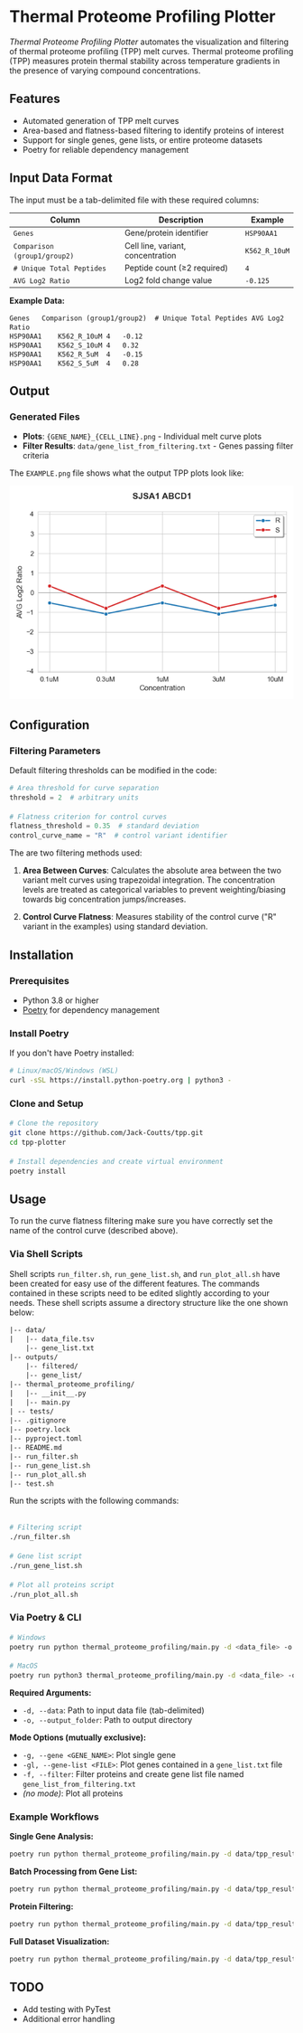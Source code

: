 # Thermal Proteome Profiling Plotter

*Thermal Proteome Profiling Plotter* automates the visualization and filtering of thermal proteome profiling (TPP) melt curves. Thermal proteome profiling (TPP) measures protein thermal stability across temperature gradients in the presence of varying compound concentrations.

## Features

- Automated generation of TPP melt curves
- Area-based and flatness-based filtering to identify proteins of interest
- Support for single genes, gene lists, or entire proteome datasets
- Poetry for reliable dependency management

## Input Data Format

The input must be a tab-delimited file with these required columns:

| Column | Description | Example |
|--------|-------------|---------|
| `Genes` | Gene/protein identifier | `HSP90AA1` |
| `Comparison (group1/group2)` | Cell line, variant, concentration | `K562_R_10uM` |
| `# Unique Total Peptides` | Peptide count (≥2 required) | `4` |
| `AVG Log2 Ratio` | Log2 fold change value | `-0.125` |

**Example Data:**
```
Genes   Comparison (group1/group2)  # Unique Total Peptides AVG Log2 Ratio
HSP90AA1    K562_R_10uM 4   -0.12
HSP90AA1    K562_S_10uM 4   0.32
HSP90AA1    K562_R_5uM  4   -0.15
HSP90AA1    K562_S_5uM  4   0.28
```

## Output

### Generated Files

- **Plots**: `{GENE_NAME}_{CELL_LINE}.png` - Individual melt curve plots
- **Filter Results**: `data/gene_list_from_filtering.txt` - Genes passing filter criteria

The `EXAMPLE.png` file shows what the output TPP plots look like:

![Example TPP plot](./EXAMPLE.png)

## Configuration

### Filtering Parameters

Default filtering thresholds can be modified in the code:

```python
# Area threshold for curve separation
threshold = 2  # arbitrary units

# Flatness criterion for control curves
flatness_threshold = 0.35  # standard deviation
control_curve_name = "R"  # control variant identifier
```
The are two filtering methods used:

1. **Area Between Curves**: Calculates the absolute area between the two variant melt curves using trapezoidal integration. The concentration levels are treated as categorical variables to prevent weighting/biasing towards big concentration jumps/increases.

2. **Control Curve Flatness**: Measures stability of the control curve ("R" variant in the examples) using standard deviation.

## Installation

### Prerequisites

- Python 3.8 or higher
- [Poetry](https://python-poetry.org/docs/#installation) for dependency management

### Install Poetry

If you don't have Poetry installed:

```bash
# Linux/macOS/Windows (WSL)
curl -sSL https://install.python-poetry.org | python3 -

```

### Clone and Setup

```bash
# Clone the repository
git clone https://github.com/Jack-Coutts/tpp.git
cd tpp-plotter

# Install dependencies and create virtual environment
poetry install

```

## Usage

To run the curve flatness filtering make sure you have correctly set the name of the control curve (described above).

### Via Shell Scripts

Shell scripts `run_filter.sh`, `run_gene_list.sh`, and `run_plot_all.sh` have been created for easy use of the different features. The commands contained in these scripts need to be edited slightly according to your needs. These shell scripts assume a directory structure like the one shown below:


```
|-- data/
|   |-- data_file.tsv
    |-- gene_list.txt
|-- outputs/
    |-- filtered/
    |-- gene_list/
|-- thermal_proteome_profiling/
|   |-- __init__.py
|   |-- main.py
| -- tests/
|-- .gitignore
|-- poetry.lock
|-- pyproject.toml
|-- README.md
|-- run_filter.sh
|-- run_gene_list.sh
|-- run_plot_all.sh
|-- test.sh
```
Run the scripts with the following commands:

```Bash

# Filtering script
./run_filter.sh

# Gene list script
./run_gene_list.sh

# Plot all proteins script
./run_plot_all.sh

```

### Via Poetry & CLI


```bash
# Windows
poetry run python thermal_proteome_profiling/main.py -d <data_file> -o <output_folder> [mode options]

# MacOS
poetry run python3 thermal_proteome_profiling/main.py -d <data_file> -o <output_folder> [mode options]

```

**Required Arguments:**
- `-d, --data`: Path to input data file (tab-delimited)
- `-o, --output_folder`: Path to output directory

**Mode Options (mutually exclusive):**
- `-g, --gene <GENE_NAME>`: Plot single gene
- `-gl, --gene-list <FILE>`: Plot genes contained in a `gene_list.txt` file
- `-f, --filter`: Filter proteins and create gene list file named `gene_list_from_filtering.txt`
- *(no mode)*: Plot all proteins

### Example Workflows

**Single Gene Analysis:**
```bash
poetry run python thermal_proteome_profiling/main.py -d data/tpp_results.tsv -o plots/ -g HSP90AA1
```

**Batch Processing from Gene List:**
```bash
poetry run python thermal_proteome_profiling/main.py -d data/tpp_results.tsv -o outputs/ -gl data/gene_list.txt
```

**Protein Filtering:**
```bash
poetry run python thermal_proteome_profiling/main.py -d data/tpp_results.tsv -o plots/ -f
```

**Full Dataset Visualization:**
```bash
poetry run python thermal_proteome_profiling/main.py -d data/tpp_results.tsv -o plots/
```

## TODO

- Add testing with PyTest
- Additional error handling
